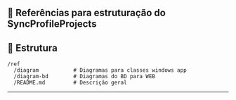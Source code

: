 ## 🔧 Referências para estruturação do **SyncProfileProjects**

## 📂 **Estrutura**

```plaintext
/ref
  /diagram           # Diagramas para classes windows app
  /diagram-bd        # Diagramas do BD para WEB
  /README.md         # Descrição geral 
```
---